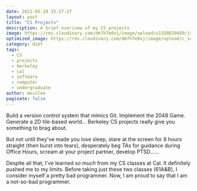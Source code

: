 ```yaml
---
date: 2021-05-29 15:57:27
layout: post
title: "CS Projects"
description: A brief overivew of my CS projects
image: https://res.cloudinary.com/dm7h7e8xj/image/upload/v1559820489/js-code_n83m7a.jpg
optimized_image: https://res.cloudinary.com/dm7h7e8xj/image/upload/c_scale,w_380/v1559820489/js-code_n83m7a.jpg
category: diet
tags:
  - CS
  - projects
  - berkeley
  - cal
  - software
  - computer
  - undergraduate
author: meinlee
paginate: false
---
```


Build a version control system that mimics Git. Implement the 2048 Game. Generate a 2D tile-based world... Berkeley CS projects really give you something to brag about. 

But not until they've made you lose sleep, stare at the screen for 8 hours straight (then burst into tears),  desperately beg TAs for guidance during Office Hours, scream at your project partner, develop PTSD......

Despite all that, I've learned *so much* from my CS classes at Cal. It definitely pushed me to my limits. Before taking just these two classes (61A&B), I consider myself a pretty bad programmer. Now, I am proud to say that I am a not-so-bad programmer.